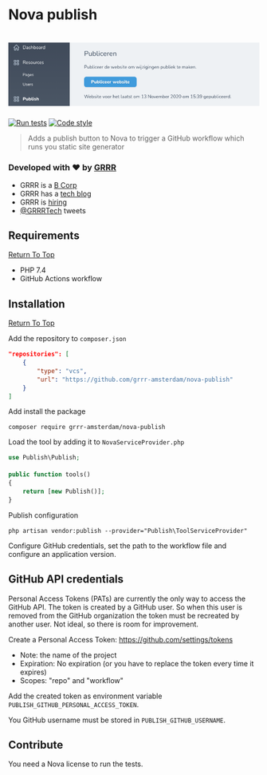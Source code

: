 # Nova publish

<!-- Header & Preview Image -->
<h1 align="center">
  <img src=".github/readme-hero.png">
</h1>

<!-- Shields -->

[![Run tests](https://github.com/grrr-amsterdam/nova-publish/actions/workflows/run-tests.yaml/badge.svg)](https://github.com/grrr-amsterdam/nova-publish/actions/workflows/run-tests.yaml) [![Code style](https://github.com/grrr-amsterdam/nova-publish/actions/workflows/code-style.yaml/badge.svg)](https://github.com/grrr-amsterdam/nova-publish/actions/workflows/code-style.yaml)

<!-- Description -->

> Adds a publish button to Nova to trigger a GitHub workflow which runs you static site generator

### Developed with ❤️ by [GRRR](https://grrr.nl)

- GRRR is a [B Corp](https://grrr.nl/en/b-corp/)
- GRRR has a [tech blog](https://grrr.tech/)
- GRRR is [hiring](https://grrr.nl/en/jobs/)
- [@GRRRTech](https://twitter.com/grrrtech) tweets

## Requirements

[Return To Top](#nova-publish)

- PHP 7.4
- GitHub Actions workflow

## Installation

[Return To Top](#nova-publish)

Add the repository to `composer.json`

```JSON
"repositories": [
    {
        "type": "vcs",
        "url": "https://github.com/grrr-amsterdam/nova-publish"
    }
]
```

Add install the package

```shell script
composer require grrr-amsterdam/nova-publish
```

Load the tool by adding it to `NovaServiceProvider.php`

```php
use Publish\Publish;

public function tools()
{
    return [new Publish()];
}
```

Publish configuration

```shell
php artisan vendor:publish --provider="Publish\ToolServiceProvider"
```

Configure GitHub credentials, set the path to the workflow file and configure an application version.

## GitHub API credentials

Personal Access Tokens (PATs) are currently the only way to access the GitHub API. The token is created by a GitHub user. So when this user is removed from the GitHub organization the token must be recreated by another user. Not ideal, so there is room for improvement.

Create a Personal Access Token: https://github.com/settings/tokens

- Note: the name of the project
- Expiration: No expiration (or you have to replace the token every time it expires)
- Scopes: "repo" and "workflow"

Add the created token as environment variable `PUBLISH_GITHUB_PERSONAL_ACCESS_TOKEN`.

You GitHub username must be stored in `PUBLISH_GITHUB_USERNAME`.

## Contribute

You need a Nova license to run the tests.
